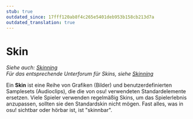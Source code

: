```yaml
---
stub: true
outdated_since: 17fff120ab8f4c265e5401deb953b158cb213d7a
outdated_translation: true
---
```


# Skin

*Siehe auch: [Skinning](/wiki/Skinning)*\
*Für das entsprechende Unterforum für Skins, siehe [Skinning](https://osu.ppy.sh/community/forums/15)*

Ein **Skin** ist eine Reihe von Grafiken (Bilder) und benutzerdefinierten Samplesets (Audioclips), die die von osu! verwendeten Standardelemente ersetzen. Viele Spieler verwenden regelmäßig Skins, um das Spielerlebnis anzupassen, sollten sie den Standardskin nicht mögen. Fast alles, was in osu! sichtbar oder hörbar ist, ist "skinnbar".
